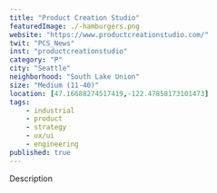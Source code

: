 ```yaml
---
title: "Product Creation Studio"
featuredImage: ./-hamburgers.png
website: "https://www.productcreationstudio.com/"
twit: "PCS_News"
inst: "productcreationstudio"
category: "P"
city: "Seattle"
neighborhood: "South Lake Union"
size: "Medium (11-40)"
location: [47.16688274517419,-122.47858173101473]
tags:
    - industrial
    - product
    - strategy
    - ux/ui
    - engineering
published: true
---
```


Description
